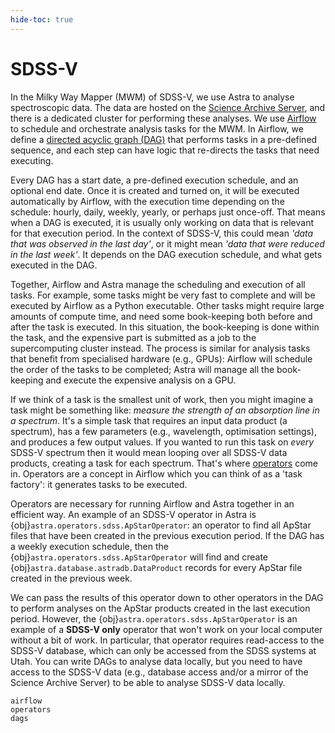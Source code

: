 ```yaml
---
hide-toc: true
---
```


# SDSS-V

In the Milky Way Mapper (MWM) of SDSS-V, we use Astra to analyse spectroscopic data. The data are hosted on the [Science Archive Server](#), and there is a dedicated cluster for performing these analyses. We use [Airflow](#) to schedule and orchestrate analysis tasks for the MWM. In Airflow, we define a [directed acyclic graph (DAG)](developer/dags) that performs tasks in a pre-defined sequence, and each step can have logic that re-directs the tasks that need executing.


Every DAG has a start date, a pre-defined execution schedule, and an optional end date. Once it is created and turned on, it will be executed automatically by Airflow, with the execution time depending on the schedule: hourly, daily, weekly, yearly, or perhaps just once-off. That means when a DAG is executed, it is usually only working on data that is relevant for that execution period. In the context of SDSS-V, this could mean _'data that was observed in the last day'_, or it might mean _'data that were reduced in the last week'_. It depends on the DAG execution schedule, and what gets executed in the DAG.

Together, Airflow and Astra manage the scheduling and execution of all tasks. For example, some tasks might be very fast to complete and will be executed by Airflow as a Python executable. Other tasks might require large amounts of compute time, and need some book-keeping both before and after the task is executed. In this situation, the book-keeping is done within the task, and the expensive part is submitted as a job to the supercomputing cluster instead. The process is similar for analysis tasks that benefit from specialised hardware (e.g., GPUs): Airflow will schedule the order of the tasks to be completed; Astra will manage all the book-keeping and execute the expensive analysis on a GPU.

If we think of a task is the smallest unit of work, then you might imagine a task might be something like: _measure the strength of an absorption line in a spectrum_. It's a simple task that requires an input data product (a spectrum), has a few parameters (e.g., wavelength, optimisation settings), and produces a few output values. If you wanted to run this task on *every* SDSS-V spectrum then it would mean looping over all SDSS-V data products, creating a task for each spectrum. That's where [operators](developer/operators) come in. Operators are a concept in Airflow which you can think of as a 'task factory': it generates tasks to be executed.

Operators are necessary for running Airflow and Astra together in an efficient way. An example of an SDSS-V operator in Astra is {obj}`astra.operators.sdss.ApStarOperator`: an operator to find all ApStar files that have been created in the previous execution period. If the DAG has a weekly execution schedule, then the {obj}`astra.operators.sdss.ApStarOperator` will find and create {obj}`astra.database.astradb.DataProduct` records for every ApStar file created in the previous week.

We can pass the results of this operator down to other operators in the DAG to perform analyses on the ApStar products created in the last execution period. However, the {obj}`astra.operators.sdss.ApStarOperator` is an example of a **SDSS-V only** operator that won't work on your local computer without a bit of work. In particular, that operator requires read-access to the SDSS-V database, which can only be accessed from the SDSS systems at Utah. You can write DAGs to analyse data locally, but you need to have access to the SDSS-V data (e.g., database access and/or a mirror of the Science Archive Server) to be able to analyse SDSS-V data locally.

```{toctree}
airflow
operators
dags
```